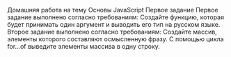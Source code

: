 Домашняя работа на тему Основы JavaScript
Первое задание
Первое задание выполнено согласно требованиям:
Создайте функцию, которая будет принимать один аргумент и выводить его тип на русском языке.
Второе задание выполнено согласно требованиям:
Создайте массив, элементы которого составляют осмысленную фразу. С помощью цикла for…of выведите элементы массива в одну строку.
